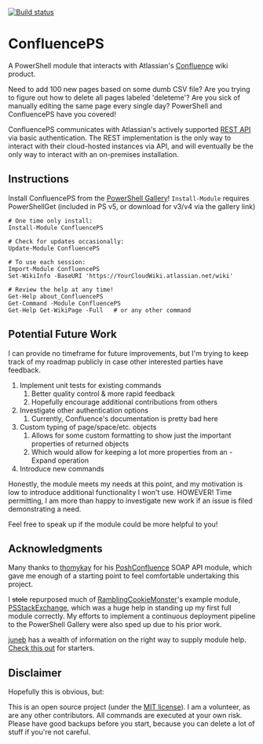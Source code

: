 [![Build status](https://ci.appveyor.com/api/projects/status/jcyw4oxnpqp3djtn?svg=true)](https://ci.appveyor.com/project/brianbunke/confluenceps)

# ConfluencePS
A PowerShell module that interacts with Atlassian's [Confluence] wiki product.

Need to add 100 new pages based on some dumb CSV file? Are you trying to figure out how to delete all pages labeled 'deleteme'? Are you sick of manually editing the same page every single day? PowerShell and ConfluencePS have you covered!

ConfluencePS communicates with Atlassian's actively supported [REST API] via basic authentication. The REST implementation is the only way to interact with their cloud-hosted instances via API, and will eventually be the only way to interact with an on-premises installation.

## Instructions
Install ConfluencePS from the [PowerShell Gallery]! `Install-Module` requires PowerShellGet (included in PS v5, or download for v3/v4 via the gallery link)

```posh
# One time only install:
Install-Module ConfluencePS

# Check for updates occasionally:
Update-Module ConfluencePS

# To use each session:
Import-Module ConfluencePS
Set-WikiInfo -BaseURI 'https://YourCloudWiki.atlassian.net/wiki'

# Review the help at any time!
Get-Help about_ConfluencePS
Get-Command -Module ConfluencePS
Get-Help Get-WikiPage -Full   # or any other command
```

## Potential Future Work
I can provide no timeframe for future improvements, but I'm trying to keep track of my roadmap publicly in case other interested parties have feedback.

1. Implement unit tests for existing commands
    1. Better quality control & more rapid feedback
    2. Hopefully encourage additional contributions from others
2. Investigate other authentication options
    1. Currently, Confluence's documentation is pretty bad here
3. Custom typing of page/space/etc. objects
	1. Allows for some custom formatting to show just the important properties of returned objects
	2. Which would allow for keeping a lot more properties from an -Expand operation
4. Introduce new commands

Honestly, the module meets my needs at this point, and my motivation is low to introduce additional functionality I won't use. HOWEVER! Time permitting, I am more than happy to investigate new work if an issue is filed demonstrating a need.

Feel free to speak up if the module could be more helpful to you!

## Acknowledgments
Many thanks to [thomykay] for his [PoshConfluence] SOAP API module, which gave me enough of a starting point to feel comfortable undertaking this project.

I ~~stole~~ repurposed much of [RamblingCookieMonster]'s example module, [PSStackExchange], which was a huge help in standing up my first full module correctly. My efforts to implement a continuous deployment pipeline to the PowerShell Gallery were also sped up due to his prior work.

[juneb] has a wealth of information on the right way to supply module help. [Check this out] for starters.

## Disclaimer
Hopefully this is obvious, but:

This is an open source project (under the [MIT license]). I am a volunteer, as are any other contributors. All commands are executed at your own risk. Please have good backups before you start, because you can delete a lot of stuff if you're not careful.

  [Confluence]: <https://www.atlassian.com/software/confluence>
  [REST API]: <https://docs.atlassian.com/atlassian-confluence/REST/latest/>
  [PowerShell Gallery]: <https://www.powershellgallery.com/>
  [thomykay]: <https://github.com/thomykay>
  [PoshConfluence]: <https://github.com/thomykay/PoshConfluence>
  [RamblingCookieMonster]: <https://github.com/RamblingCookieMonster>
  [PSStackExchange]: <https://github.com/RamblingCookieMonster/PSStackExchange>
  [juneb]: <https://github.com/juneb>
  [Check this out]: <https://github.com/juneb/PowerShellHelpDeepDive>
  [MIT license]: <https://github.com/brianbunke/ConfluencePS/blob/master/LICENSE>

[//]: # (Sweet online markdown editor at http://dillinger.io)
[//]: # ("GitHub Flavored Markdown" https://help.github.com/articles/github-flavored-markdown/)
